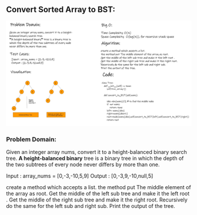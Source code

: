 ## Convert Sorted Array to BST:

![](./whiteBalancedTree.PNG)

### Problem Domain:

Given an integer array nums, convert it to a height-balanced binary search tree.
**A height-balanced binary** tree is a binary tree in which the depth of the two subtrees of every node never differs by more than one.


Input : array_nums = [0,-3,-10,5,9]
Output : [0,-3,9,-10,null,5]

create a method which accepts a list.
the method put The middle element of the array as root.
Get the middle of the left sub tree and make it the left root .
Get the middle of the right sub tree and make it the right root.
Recursively do the same for the left sub and right sub.
Print the output of the tree.